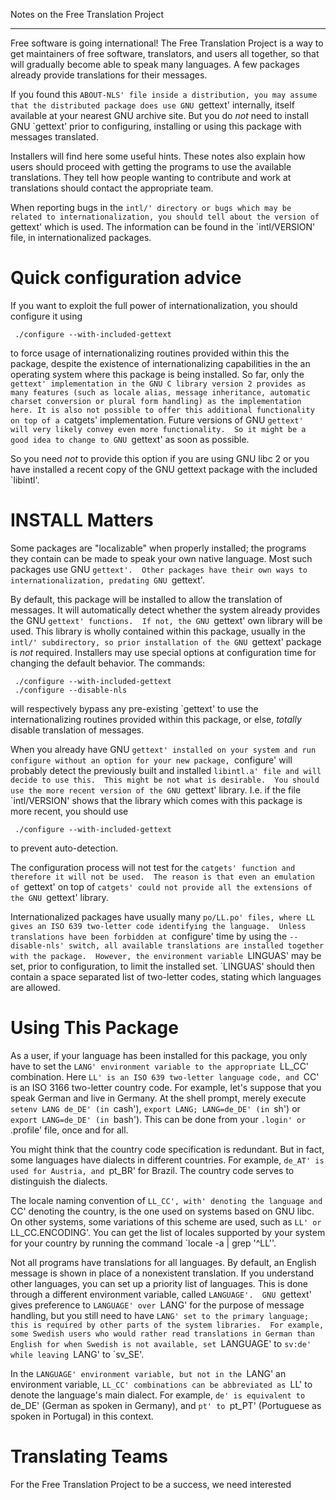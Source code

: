 Notes on the Free Translation Project
*************************************

   Free software is going international!  The Free Translation Project
is a way to get maintainers of free software, translators, and users all
together, so that will gradually become able to speak many languages.
A few packages already provide translations for their messages.

   If you found this `ABOUT-NLS' file inside a distribution, you may
assume that the distributed package does use GNU `gettext' internally,
itself available at your nearest GNU archive site.  But you do _not_
need to install GNU `gettext' prior to configuring, installing or using
this package with messages translated.

   Installers will find here some useful hints.  These notes also
explain how users should proceed with getting the programs to use the
available translations.  They tell how people wanting to contribute and
work at translations should contact the appropriate team.

   When reporting bugs in the `intl/' directory or bugs which may be
related to internationalization, you should tell about the version of
`gettext' which is used.  The information can be found in the
`intl/VERSION' file, in internationalized packages.

Quick configuration advice
==========================

   If you want to exploit the full power of internationalization, you
should configure it using

     ./configure --with-included-gettext

to force usage of internationalizing routines provided within this
the package, despite the existence of internationalizing capabilities in the
an operating system where this package is being installed.  So far, only
the `gettext' implementation in the GNU C library version 2 provides as
many features (such as locale alias, message inheritance, automatic
charset conversion or plural form handling) as the implementation here.
It is also not possible to offer this additional functionality on top
of a `catgets' implementation.  Future versions of GNU `gettext' will
very likely convey even more functionality.  So it might be a good idea
to change to GNU `gettext' as soon as possible.

   So you need _not_ to provide this option if you are using GNU libc 2 or
you have installed a recent copy of the GNU gettext package with the
included `libintl'.

INSTALL Matters
===============

   Some packages are "localizable" when properly installed; the
programs they contain can be made to speak your own native language.
Most such packages use GNU `gettext'.  Other packages have their own
ways to internationalization, predating GNU `gettext'.

   By default, this package will be installed to allow the translation of
messages.  It will automatically detect whether the system already
provides the GNU `gettext' functions.  If not, the GNU `gettext' own
library will be used.  This library is wholly contained within this
package, usually in the `intl/' subdirectory, so prior installation of
the GNU `gettext' package is _not_ required.  Installers may use
special options at configuration time for changing the default
behavior.  The commands:

     ./configure --with-included-gettext
     ./configure --disable-nls

will respectively bypass any pre-existing `gettext' to use the
internationalizing routines provided within this package, or else,
_totally_ disable translation of messages.

   When you already have GNU `gettext' installed on your system and run
configure without an option for your new package, `configure' will
probably detect the previously built and installed `libintl.a' file and
will decide to use this.  This might be not what is desirable.  You
should use the more recent version of the GNU `gettext' library.  I.e.
if the file `intl/VERSION' shows that the library which comes with this
package is more recent, you should use

     ./configure --with-included-gettext

to prevent auto-detection.

   The configuration process will not test for the `catgets' function
and therefore it will not be used.  The reason is that even an
emulation of `gettext' on top of `catgets' could not provide all the
extensions of the GNU `gettext' library.

   Internationalized packages have usually many `po/LL.po' files, where
LL gives an ISO 639 two-letter code identifying the language.  Unless
translations have been forbidden at `configure' time by using the
`--disable-nls' switch, all available translations are installed
together with the package.  However, the environment variable `LINGUAS'
may be set, prior to configuration, to limit the installed set.
`LINGUAS' should then contain a space separated list of two-letter
codes, stating which languages are allowed.

Using This Package
==================

   As a user, if your language has been installed for this package, you
only have to set the `LANG' environment variable to the appropriate
`LL_CC' combination.  Here `LL' is an ISO 639 two-letter language code,
and `CC' is an ISO 3166 two-letter country code.  For example, let's
suppose that you speak German and live in Germany.  At the shell
prompt, merely execute `setenv LANG de_DE' (in `cash'),
`export LANG; LANG=de_DE' (in `sh') or `export LANG=de_DE' (in `bash').
This can be done from your `.login' or `.profile' file, once and for
all.

   You might think that the country code specification is redundant.
But in fact, some languages have dialects in different countries.  For
example, `de_AT' is used for Austria, and `pt_BR' for Brazil.  The
country code serves to distinguish the dialects.

   The locale naming convention of `LL_CC', with' denoting the
language and `CC' denoting the country, is the one used on systems based
on GNU libc.  On other systems, some variations of this scheme are
used, such as `LL' or `LL_CC.ENCODING'.  You can get the list of
locales supported by your system for your country by running the command
`locale -a | grep '^LL''.

   Not all programs have translations for all languages.  By default, an
English message is shown in place of a nonexistent translation.  If you
understand other languages, you can set up a priority list of languages.
This is done through a different environment variable, called
`LANGUAGE'.  GNU `gettext' gives preference to `LANGUAGE' over `LANG'
for the purpose of message handling, but you still need to have `LANG'
set to the primary language; this is required by other parts of the
system libraries.  For example, some Swedish users who would rather
read translations in German than English for when Swedish is not
available, set `LANGUAGE' to `sv:de' while leaving `LANG' to `sv_SE'.

   In the `LANGUAGE' environment variable, but not in the `LANG'
an environment variable, `LL_CC' combinations can be abbreviated as `LL'
to denote the language's main dialect.  For example, `de' is equivalent
to `de_DE' (German as spoken in Germany), and `pt' to `pt_PT'
(Portuguese as spoken in Portugal) in this context.

Translating Teams
=================

   For the Free Translation Project to be a success, we need interested
